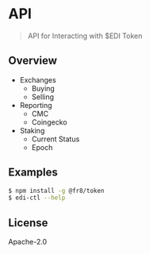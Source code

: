 # API 

> API for Interacting with $EDI Token

## Overview

* Exchanges 
  - Buying
  - Selling
* Reporting
  - CMC
  - Coingecko
* Staking
  - Current Status 
  - Epoch
  
## Examples

```bash
$ npm install -g @fr8/token
$ edi-ctl --help
```

## License 
Apache-2.0
